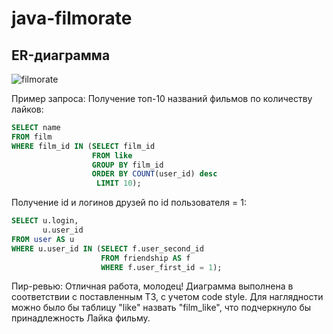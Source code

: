 # java-filmorate
## ER-диаграмма
![filmorate](https://user-images.githubusercontent.com/114815793/225908393-05f9f05c-c9ff-4cf7-8e56-a52bc14bda50.png)

Пример запроса:
Получение топ-10 названий фильмов по количеству лайков:
```sql
SELECT name
FROM film
WHERE film_id IN (SELECT film_id
                  FROM like
                  GROUP BY film_id
                  ORDER BY COUNT(user_id) desc
                   LIMIT 10);
```
Получение id и логинов друзей по id пользователя = 1:
```sql 
SELECT u.login,
       u.user_id
FROM user AS u
WHERE u.user_id IN (SELECT f.user_second_id
                    FROM friendship AS f
                    WHERE f.user_first_id = 1);
```

Пир-ревью:
Отличная работа, молодец! 
Диаграмма выполнена в соответствии с поставленным ТЗ,
с учетом code style. 
Для наглядности можно было бы таблицу "like" назвать "film_like", 
что подчеркнуло бы принадлежность Лайка фильму. 

